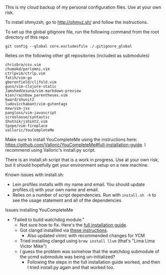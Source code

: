 This is my cloud backup of my personal configuration files. Use at your own risk.

To install ohmyzsh, go to http://ohmyz.sh/ and follow the instructions.

To set up the global gitignore file, run the following command from the root directory of this repo

    git config --global core.excludesfile ./.gitignore_global

Relies on the following other git repositories (included as submodules)
	
    chrisbra/csv.vim
    chumakd/perlomni.vim
    ctrlpvim/ctrlp.vim
    fatih/vim-go
    gberenfield/cljfold.vim
    guns/vim-clojure-static
    JamshedVesuna/vim-markdown-preview
    kien/rainbow_parentheses.vim
    kward/shunit2
    ludovicchabant/vim-gutentags
    mxw/vim-jsx
    pangloss/vim-javascript
    scrooloose/syntastic
    Shutnik/jshint2.vim
    tpope/vim-fireplace
    valloric/YouCompleteMe

Make sure to install YouCompleteMe using the instructions here: https://github.com/Valloric/YouCompleteMe#full-installation-guide. I recommend using Valloric's install.py script.

There is an install.sh script that is a work in progress. Use at your own risk, but it should hopefully get your environment setup on a new machine.

Known issues with install.sh:

* Lein profiles installs with my name and email. You should update profiles.clj with your own name and email.
* Relies on a number of script dependencies. Run with `install.sh -h` to see the usage statement and all of the dependencies

Issues installing YouCompleteMe

* "Failed to build watchdog module."
    * Not sure how to fix. Here's the [full installation guide](https://github.com/ycm-core/YouCompleteMe/wiki/Full-Installation-Guide).
    * Got clangd installled via [these instructions](https://clangd.llvm.org/installation.html).
        * Also updated vimrc with recommended changes for YCM
    * Tried installing clangd using `brew install llvm` (that's "Lima Lima Victor Mike")
    * I guess the problem was somehow that the watchdog submodule of the ycmd submodule was being un-initialized?
        * Following the steps in the full installation guide worked, and then I tried install.py again and that worked too.
